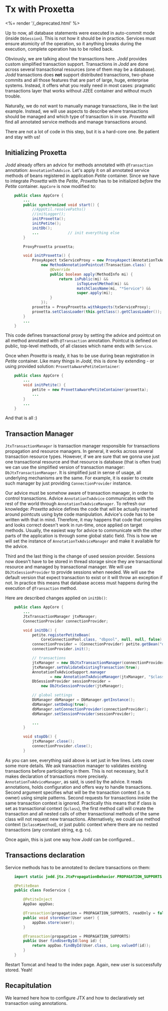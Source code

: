 # Tx with Proxetta

<%= render '/_deprecated.html' %>

Up to now, all database statements were executed in auto-commit mode
(inside `DbSession`).
This is not how it should be in practice. Services must ensure atomicity
of the operation, so it anything breaks during the execution, complete
operation has to be rolled back.

Obviously, we are talking about the transactions here. *Jodd* provides
custom simplified transaction support. Transactions in *Jodd* are
done across several transactional resources (one of them may be a
database). *Jodd* transactions does **not** support distributed
transactions, two-phase commits and all those features that are part of
large, huge, enterprise systems. Instead, it offers what you really need
in most cases: pragmatic transactions layer that works without J2EE
container and without much trouble.

Naturally, we do not want to manually manage transactions, like in the last example.
Instead, we will use aspects to describe where transactions should be managed
and which type of transaction is in use. *Proxetta* will find all annotated
service methods and manage transactions around.

There are not a lot of code in this step, but it is a hard-core one.
Be patient and stay with us!

## Initializing Proxetta

*Jodd* already offers an advice for methods annotated with
`@Transaction` annotation: `AnnotationTxAdvice`. Let's apply it on all
annotated service methods of beans registered in application *Petite*
container. Since we have to integrate *Proxetta* with the *Petite*,
*Proxetta* has to be initialized *before* the *Petite* container.
`AppCore` is now modified to:

~~~~~ java
    public class AppCore {
    	...
    	public synchronized void start() {
    		//AppUtil.resolvePaths()
    		//initLogger();
    		initProxetta();
    		initPetite();
    		initDb();
    		...				// init everything else
    	}

    	ProxyProxetta proxetta;

    	void initProxetta() {
    		ProxyAspect txServiceProxy = new ProxyAspect(AnnotationTxAdvice.class,
    			new MethodAnnotationPointcut(Transaction.class) {
    				@Override
    				public boolean apply(MethodInfo mi) {
    					return isPublic(mi) &&
    							isTopLevelMethod(mi) &&
    							matchClassName(mi, "*Service") &&
    							super.apply(mi);
    				}
    			});
    		proxetta = ProxyProxetta.withAspects(txServiceProxy);
            proxetta.setClassLoader(this.getClass().getClassLoader());
    	}
    	...
    }
~~~~~

This code defines transactional proxy by setting the advice and
pointcut on all method annotated with `@Transaction` annotation. Pointcut is
defined on public, top-level methods, of all classes which name
ends with `Service`.

Once when *Proxetta* is ready, it has to be use during bean registration
in *Petite* container. Like many things in *Jodd*, this is done by
extending - or using provided solution: `ProxettaAwarePetiteContainer`\:

~~~~~ java
    public class AppCore {
    	...
    	void initPetite() {
    		petite = new ProxettaAwarePetiteContainer(proxetta);
    		...
    	}
    	...
    }
~~~~~

And that is all :)

## Transaction Manager

`JtxTransactionManager` is transaction manager responsible for
transactions propagation and resource managers. In general, it works
across several transaction resource types. However, if we are sure that
we gonna use just one transactional resource and that resource is database
(that is often true) we can use the simplified version of transaction
manager: `DbJtxTransactionManager`. It is simplified just in sense of
usage, all underlying mechanisms are the same. For example, it is easier
to create such manager by just providing `ConnectionProvider` instance.

Our advice must be somehow aware of transaction manager, in order to
control transactions. Advice `AnnotationTxAdvice` communicates
with the rest of the world through `AnnotationTxAdviceManager`. To
refresh our knowledge: *Proxetta* advice defines the code that will be
actually inserted around pointcuts using byte code manipulation.
Advice's code has to be written with that in mind. Therefore, it may
happens that code that compiles and looks correct doesn't work in
run-time, once applied on target methods. Usually, the easiest way for
advice to communicate with the other parts of the application is through
some global static field. This is how we will set the instance of
`AnnotationTxAdviceManager` and make it available for the advice.

Third and the last thing is the change of used session provider.
Sessions now doesn't have to be stored in thread storage since they are
transactional resource and managed by transactional manager. We will
use `DbJtxSessionProvider` to provide sessions when needed. We will use
the default version that expect transaction to exist or it will throw an
exception if not. In practice this means that database access must
happens during the execution of `@Transaction` method.

Here are described changes applied on `initDb()`:

~~~~~ java
    public class AppCore {
    	...
    	JtxTransactionManager jtxManager;
    	ConnectionProvider connectionProvider;

    	void initDb() {
    		petite.registerPetiteBean(
                CoreConnectionPool.class, "dbpool", null, null, false);
    		connectionProvider = (ConnectionProvider) petite.getBean("dbpool");
    		connectionProvider.init();

    		// transactions
    		jtxManager = new DbJtxTransactionManager(connectionProvider);
    		jtxManager.setValidateExistingTransaction(true);
    		AnnotationTxAdviceSupport.manager
                    = new AnnotationTxAdviceManager(jtxManager, "$class");
    		DbSessionProvider sessionProvider =
                new DbJtxSessionProvider(jtxManager);

    		// global settings
            DbManager dbManager = DbManager.getInstance();
            dbManager.setDebug(true);
            dbManager.setConnectionProvider(connectionProvider);
            dbManager.setSessionProvider(sessionProvider);

    		...
    	}

    	void stopDb() {
    		jtxManager.close();
    		connectionProvider.close();
    	}
~~~~~

As you can see, everything said above is set just in few lines. Lets cover
some more details. We ask transaction manager to validates
existing transactions before participating in them. This is not
necessary, but it makes declaration of transactions more precisely.
`AnnotationTxAdviceManager`, as said, is used by the advice. It reads
annotations, holds configuration and offers way to handle transactions.
Second argument specifies what will be the transaction context (i.e.
tx owner) using simple patterns. Second requests for transactions inside
the same transaction context is ignored. Practically this means that if
class is set as transactional context (`$class`), the first method call
will create the transaction and all nested calls of other transactional
methods of the same class will not request new transactions.
Alternatively, we could use method context (`$class#$method`), or just
public context where there are no nested transactions (any constant
string, e.g. `tx`).

Once again, this is just one way how *Jodd* can be configured...

## Transactions declaration

Service methods has to be annotated to declare transactions on them:

~~~~~ java
    import static jodd.jtx.JtxPropagationBehavior.PROPAGATION_SUPPORTS;

    @PetiteBean
    public class FooService {

    	@PetiteInject
    	AppDao appDao;

    	@Transaction(propagation = PROPAGATION_SUPPORTS, readOnly = false)
    	public void storeUser(User user) {
    		appDao.store(user);
    	}

    	@Transaction(propagation = PROPAGATION_SUPPORTS)
    	public User findUserById(long id) {
    		return appDao.findById(User.class, Long.valueOf(id));
    	}
    }
~~~~~

Restart Tomcat and head to the index page. Again, new user is successfully stored. Yeah!

## Recapitulation

We learned here how to configure JTX and how to declaratively set
transaction using annotations.
